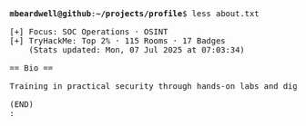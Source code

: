 <pre>

<strong>mbeardwell@github</strong>:<strong>~/projects/profile</strong>$ less about.txt

[+] Focus: SOC Operations · OSINT
[+] TryHackMe: Top 2% · 115 Rooms · 17 Badges
    (Stats updated: Mon, 07 Jul 2025 at 07:03:34)

== Bio ==

Training in practical security through hands-on labs and digital investigations.

(END)
:
</pre>
